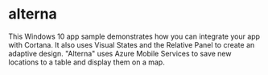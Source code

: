 # alterna
This Windows 10 app sample demonstrates how you can integrate your app with Cortana. It also uses Visual States and the Relative Panel to create an adaptive design. 
"Alterna" uses Azure Mobile Services to save new locations to a table and display them on a map.
